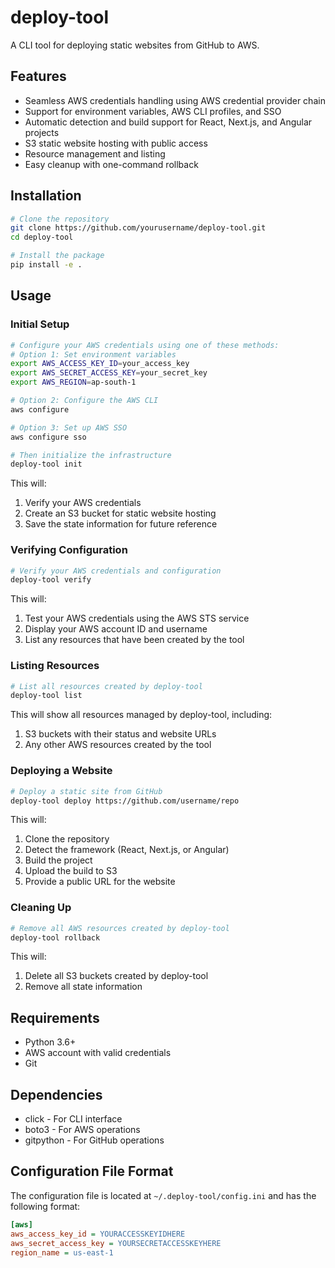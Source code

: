 # deploy-tool

A CLI tool for deploying static websites from GitHub to AWS.

## Features

- Seamless AWS credentials handling using AWS credential provider chain
- Support for environment variables, AWS CLI profiles, and SSO
- Automatic detection and build support for React, Next.js, and Angular projects
- S3 static website hosting with public access
- Resource management and listing
- Easy cleanup with one-command rollback

## Installation

```bash
# Clone the repository
git clone https://github.com/yourusername/deploy-tool.git
cd deploy-tool

# Install the package
pip install -e .
```

## Usage

### Initial Setup

```bash
# Configure your AWS credentials using one of these methods:
# Option 1: Set environment variables
export AWS_ACCESS_KEY_ID=your_access_key
export AWS_SECRET_ACCESS_KEY=your_secret_key
export AWS_REGION=ap-south-1

# Option 2: Configure the AWS CLI
aws configure

# Option 3: Set up AWS SSO
aws configure sso

# Then initialize the infrastructure
deploy-tool init
```

This will:
1. Verify your AWS credentials
2. Create an S3 bucket for static website hosting
3. Save the state information for future reference

### Verifying Configuration

```bash
# Verify your AWS credentials and configuration
deploy-tool verify
```

This will:
1. Test your AWS credentials using the AWS STS service
2. Display your AWS account ID and username
3. List any resources that have been created by the tool

### Listing Resources

```bash
# List all resources created by deploy-tool
deploy-tool list
```

This will show all resources managed by deploy-tool, including:
1. S3 buckets with their status and website URLs
2. Any other AWS resources created by the tool

### Deploying a Website

```bash
# Deploy a static site from GitHub
deploy-tool deploy https://github.com/username/repo
```

This will:
1. Clone the repository
2. Detect the framework (React, Next.js, or Angular)
3. Build the project
4. Upload the build to S3
5. Provide a public URL for the website

### Cleaning Up

```bash
# Remove all AWS resources created by deploy-tool
deploy-tool rollback
```

This will:
1. Delete all S3 buckets created by deploy-tool
2. Remove all state information

## Requirements

- Python 3.6+
- AWS account with valid credentials
- Git

## Dependencies

- click - For CLI interface
- boto3 - For AWS operations
- gitpython - For GitHub operations

## Configuration File Format

The configuration file is located at `~/.deploy-tool/config.ini` and has the following format:

```ini
[aws]
aws_access_key_id = YOURACCESSKEYIDHERE
aws_secret_access_key = YOURSECRETACCESSKEYHERE
region_name = us-east-1
```

